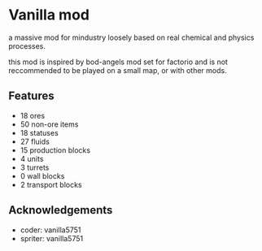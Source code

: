 
# Vanilla mod

a massive mod for mindustry loosely based on real chemical and physics processes.

this mod is inspired by bod-angels mod set for factorio and is not reccommended to be played on a small map, or with other mods.




## Features

- 18 ores 
- 50 non-ore items
- 18 statuses
- 27 fluids
- 15 production blocks
- 4 units
- 3 turrets
- 0 wall blocks
- 2 transport blocks


## Acknowledgements

 - coder: vanilla5751
 - spriter: vanilla5751

